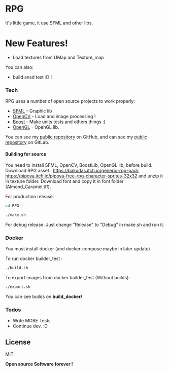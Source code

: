 # RPG

It's little game, it use SFML and other libs.

# New Features!

  - Load textures from UMap and Texture_map


You can also:
  - build ansd test :D !

### Tech

RPG uses a number of open source projects to work properly:

* [SFML] - Graphic lib
* [OpenCV] - Load and image processing !
* [Boost] - Make units tests and others things :)
* [OpenGL] - OpenGL lib.

You can see my [public repository][ben_github] on GitHub, and can see my [public repository][ben_gitlab] on GitLab.

#### Building for source
You need to install SFML, OpenCV, BoostLib, OpenGL lib, before build.
Download RPG asset :
https://bakudas.itch.io/generic-rpg-pack
https://pipoya.itch.io/pipoya-free-rpg-character-sprites-32x32
and unzip it in texture folder.
Download font and copy it in font folder (Almond_Caramel.ttf). 

For production release:
```sh
cd RPG
```
```sh
./make.sh
```

For debug release:
Just change "Release" to "Debug" in make.sh and run it.

### Docker
You must install docker (and docker-compose maybe in later update)

To run docker builder_test :
```sh
./build.sh
```

To export images from docker builder_test (Without builds):

```sh
./export.sh
```

You can see builds on **build_docker/**

### Todos

 - Write MORE Tests
 - Continue dev. :D

License
----

MIT


**Open source Software forever !**

   [OpenCV]: <https://opencv.org>
   [SFML]: <https://www.sfml-dev.org>
   [Boost]: <https://www.boost.org>
   [OpenGL]: <https://www.opengl.org>
   
   [ben_github]: <https://github.com/Bensuperpc>
   [ben_gitlab]: <https://gitlab.com/Bensuperpc>
   
 
